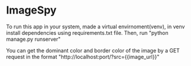 # ImageSpy

To run this app in your system, made a virtual envirnoment(venv), in venv install dependencies using requirements.txt file.
Then, run "python manage.py runserver"

You can get the dominant color and border color of the image by a GET request in the format 
"http://localhost:port/?src={{image_url}}"
